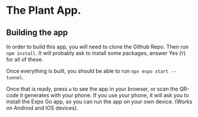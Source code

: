 # The Plant App.


## Building the app
In order to build this app, you will need to clone the Github Repo.
Then run `npm install`.
It will probably ask to install some packages, answer Yes (`Y`) for all of these.

Once everything is built, you should be able to run `npx expo start --tunnel`.

Once that is ready, press `w` to see the app in your browser, or scan the QR-code it generates with your phone.
If you use your phone, it will ask you to install the Expo Go app, so you can run the app on your own device.
(Works on Andriod and IOS devices).
